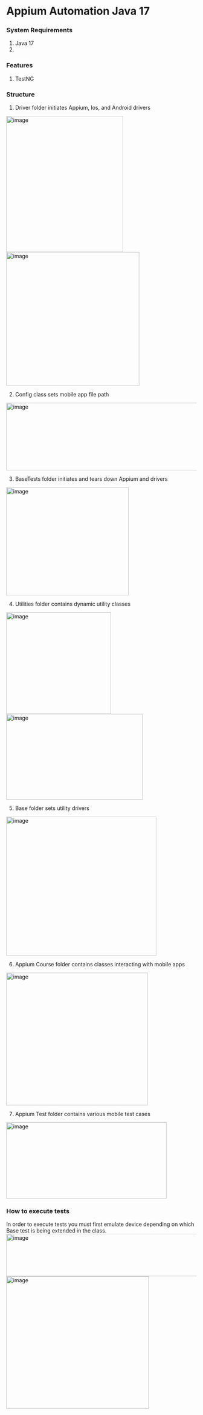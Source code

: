 # Appium Automation Java 17

### System Requirements
1. Java 17
2. 

### Features
1. TestNG

### Structure

1. Driver folder initiates Appium, Ios, and Android drivers

<img width="309" height="359" alt="image" src="https://github.com/user-attachments/assets/f55a511c-7bb1-409b-8778-1483f55d219c" />
<img width="352" height="353" alt="image" src="https://github.com/user-attachments/assets/032a9cd0-64e5-4961-82dd-1a15ce5d1620" />

2. Config class sets mobile app file path

<img width="609" height="178" alt="image" src="https://github.com/user-attachments/assets/bb9e7c1d-fe80-409f-a62f-608fdef9000f" />

3. BaseTests folder initiates and tears down Appium and drivers

<img width="324" height="285" alt="image" src="https://github.com/user-attachments/assets/975abfdd-3fc7-4d6f-bd53-a9fe4c4a723a" />

4. Utilities folder contains dynamic utility classes

<img width="277" height="268" alt="image" src="https://github.com/user-attachments/assets/19810012-fa17-4d89-bc53-dd9f152f9558" />
<img width="361" height="226" alt="image" src="https://github.com/user-attachments/assets/2a123e03-807e-4696-9bae-8350bacec288" />

5. Base folder sets utility drivers

<img width="397" height="367" alt="image" src="https://github.com/user-attachments/assets/45f924dd-b5e4-4d46-a3fc-92fb5da8d79a" />


6. Appium Course folder contains classes interacting with mobile apps

<img width="374" height="350" alt="image" src="https://github.com/user-attachments/assets/e72fa42b-7fa5-4ad7-895a-0a1761d396b9" />

7. Appium Test folder contains various mobile test cases

<img width="424" height="201" alt="image" src="https://github.com/user-attachments/assets/e760fd9f-029a-46ce-be37-203297507e30" />

### How to execute tests

In order to execute tests you must first emulate device depending on which Base test is being extended in the class.
<img width="514" height="112" alt="image" src="https://github.com/user-attachments/assets/d179399d-a763-4149-9cc9-bda8c6ab0493" />
<img width="377" height="350" alt="image" src="https://github.com/user-attachments/assets/0344a585-f3a7-461b-a30f-ab3ebe14a1f6" />
